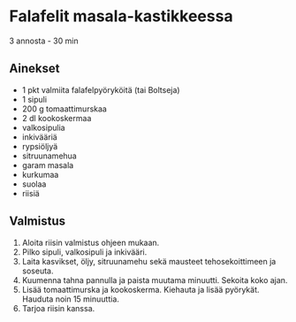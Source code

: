 # Falafelit masala-kastikkeessa
3 annosta - 30 min

## Ainekset
- 1 pkt valmiita falafelpyöryköitä (tai Boltseja)
- 1 sipuli
- 200 g tomaattimurskaa
- 2 dl kookoskermaa
- valkosipulia
- inkivääriä
- rypsiöljyä
- sitruunamehua
- garam masala
- kurkumaa
- suolaa
- riisiä


## Valmistus
1. Aloita riisin valmistus ohjeen mukaan.
2. Pilko sipuli, valkosipuli ja inkivääri.
3. Laita kasvikset, öljy, sitruunamehu sekä mausteet tehosekoittimeen ja soseuta.
4. Kuumenna tahna pannulla ja paista muutama minuutti. Sekoita koko ajan.
5. Lisää tomaattimurska ja kookoskerma. Kiehauta ja lisää pyörykät. Hauduta noin 15 minuuttia.
6. Tarjoa riisin kanssa.
